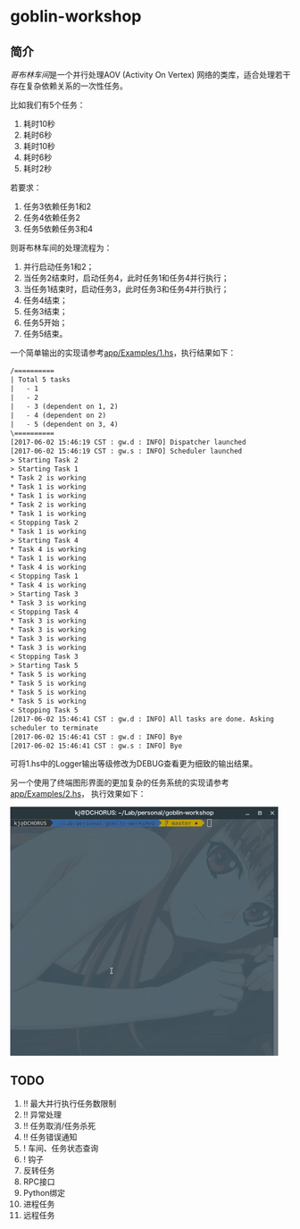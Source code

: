 # goblin-workshop

## 简介

*哥布林车间*是一个并行处理AOV (Activity On Vertex) 网络的类库，适合处理若干存在复杂依赖关系的一次性任务。

比如我们有5个任务：
1. 耗时10秒
1. 耗时6秒
1. 耗时10秒
1. 耗时6秒
1. 耗时2秒

若要求：
1. 任务3依赖任务1和2
1. 任务4依赖任务2
1. 任务5依赖任务3和4

则哥布林车间的处理流程为：
1. 并行启动任务1和2；
1. 当任务2结束时，启动任务4，此时任务1和任务4并行执行；
1. 当任务1结束时，启动任务3，此时任务3和任务4并行执行；
1. 任务4结束；
1. 任务3结束；
1. 任务5开始；
1. 任务5结束。

一个简单输出的实现请参考[app/Examples/1.hs](app/Examples/1.hs)，执行结果如下：

```
/==========
| Total 5 tasks
|   - 1
|   - 2
|   - 3 (dependent on 1, 2)
|   - 4 (dependent on 2)
|   - 5 (dependent on 3, 4)
\==========
[2017-06-02 15:46:19 CST : gw.d : INFO] Dispatcher launched
[2017-06-02 15:46:19 CST : gw.s : INFO] Scheduler launched
> Starting Task 2
> Starting Task 1
* Task 2 is working
* Task 1 is working
* Task 1 is working
* Task 2 is working
* Task 1 is working
< Stopping Task 2
* Task 1 is working
> Starting Task 4
* Task 4 is working
* Task 1 is working
* Task 4 is working
< Stopping Task 1
* Task 4 is working
> Starting Task 3
* Task 3 is working
< Stopping Task 4
* Task 3 is working
* Task 3 is working
* Task 3 is working
* Task 3 is working
< Stopping Task 3
> Starting Task 5
* Task 5 is working
* Task 5 is working
* Task 5 is working
* Task 5 is working
< Stopping Task 5
[2017-06-02 15:46:41 CST : gw.d : INFO] All tasks are done. Asking scheduler to terminate
[2017-06-02 15:46:41 CST : gw.d : INFO] Bye
[2017-06-02 15:46:41 CST : gw.s : INFO] Bye
```

可将1.hs中的Logger输出等级修改为DEBUG查看更为细致的输出结果。

另一个使用了终端图形界面的更加复杂的任务系统的实现请参考[app/Examples/2.hs](app/Examples/2.hs)，
执行效果如下：

![生成gif之后垃圾配色](app/Examples/2.gif)

## TODO

1. !! 最大并行执行任务数限制
1. !! 异常处理
1. !! 任务取消/任务杀死
1. !! 任务错误通知
1. ! 车间、任务状态查询
1. ! 钩子
1. 反转任务
1. RPC接口
1. Python绑定
1. 进程任务
1. 远程任务
